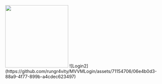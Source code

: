 

<img src="https://github.com/rungr4vity/MVVMLogin/assets/71154706/f5888da8-b58a-4fe6-8c5c-4412a5c1699a" width="200" />
![Login2](https://github.com/rungr4vity/MVVMLogin/assets/71154706/06e4b0d3-88a9-4f77-899b-a4cdec623497)

